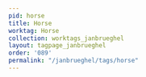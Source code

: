 ```yaml
---
pid: horse
title: Horse
worktag: Horse
collection: worktags_janbrueghel
layout: tagpage_janbrueghel
order: '089'
permalink: "/janbrueghel/tags/horse"
---
```


